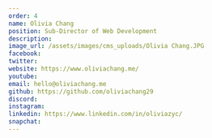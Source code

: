 ```yaml
---
order: 4
name: Olivia Chang
position: Sub-Director of Web Development
description: 
image_url: /assets/images/cms_uploads/Olivia Chang.JPG
facebook: 
twitter: 
website: https://www.oliviachang.me/
youtube: 
email: hello@oliviachang.me
github: https://github.com/oliviachang29
discord: 
instagram: 
linkedin: https://www.linkedin.com/in/oliviazyc/
snapchat: 
---
```

